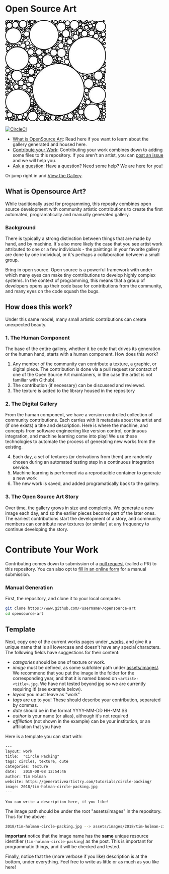 # Open Source Art

![docs/assets/logo.jpg](docs/assets/logo.jpg)

[![CircleCI](https://circleci.com/gh/vsoch/opensource-art.svg?style=svg)](https://circleci.com/gh/vsoch/opensource-art)

 - [What is OpenSource Art](#what-is-opensource-art): Read here if you want to learn about the gallery generated and housed here.
 - [Contribute your Work](#contribute-your-work): Contributing your work combines down to adding some files to this repository. If you aren't an artist, you can [post an issue](https://www.github.com/vsoch/opensource-art/issues) and we will help you.
 - [Ask a question](https://www.github.com/vsoch/opensource-art/issues): Have a question? Need some help? We are here for you!

Or jump right in and [View the Gallery](https://vsoch.github.io/opensource-art).

## What is Opensource Art?

While traditionally used for programming, this reposity combines open source development with community artistic contributions to create the first automated, programatically and manually generated gallery.

### Background

There is typically a strong distinction between things that are made by hand, and by machine. 
It's also more likely the case that you see artist work attributed to one or a few individuals - the paintings in your favorite
gallery are done by one individual, or it's perhaps a collaboration between a small group.

Bring in open source. Open source is a powerful framework with under which many eyes can make tiny contributions to develop highly
complex systems. In the context of programming, this means that a group of developers opens up their code base for contributions from
the community, and many eyes on the code squash the bugs. 

## How does this work?

Under this same model, many small artistic contributions can create unexpected beauty.

### 1. The Human Component
The base of the entire gallery, whether it be code that drives its generation or the human hand, starts with a human component. 
How does this work?

 1. Any member of the community can contribute a texture, a graphic, or digital piece. The contribution is done via a pull request (or contact of one of the Open Source Art maintainers, in the case the artist is not familiar with Github).
 2. The contribution (if necessary) can be discussed and reviewed.
 3. The texture is added to the library housed in the repository

### 2. The Digital Gallery

From the human component, we have a version controlled collection of community contributions. Each carries with it metadata about the artist and (if one exists) a title and description. Here is where the machine, and concepts from software engineering like version control, continuous integration, and machine learning come into play! We use these technologies to automate the process of generating new works from the existing.

 4. Each day, a set of textures (or derivations from them) are randomly chosen during an automated testing step in a continuous integration service.
 5. Machine learning is performed via a reproducible container to generate a new work
 6. The new work is saved, and added programatically back to the gallery.

### 3. The Open Source Art Story

Over time, the gallery grows in size and complexity. We generate a new image each day, and so the earlier pieces become part of the later ones. The earliest contributions start the development of a story, and community members can contribute new textures (or similar) at any frequency to continue developing the story.

# Contribute Your Work

Contributing comes down to submission of a [pull request](https://yangsu.github.io/pull-request-tutorial/) (called a PR) to this repository.
You can also opt to [fill in an online form](https://vsoch.github.io/opensource-art/contribute) for a manual submission.

### Manual Generation
First, the repository, and clone it to your local computer.

```bash
git clone https://www.github.com/<username>/opensource-art
cd opensource-art
```

## Template

Next, copy one of the current works pages under [_works](docs/_works), and give it a unique name that is all lowercase
and doesn't have any special characters. The following fields have suggestions for their content:

 - *categories* should be one of texture or work.
 - *image* must be defined, as some subfolder path under [assets/images/](docs/assets/images). We recommend that you put the image in the folder for the corresponding year, and that it is named based on `<artist>-<title>.jpg`. We have not tested beyond jpg so we are currently requiring it! (see example below).
 - *layout* you must leave as "work"
 - *tags* are up to you! These should describe your contribution, separated by commas.
 - *date* should be in the format YYYY-MM-DD HH-MM:SS
 - *author* is your name (or alias), although it's not required
 - *affiliation* (not shown in the example) can be your institution, or an affiliation that you have

Here is a template you can start with:

```
---
layout: work
title:  "Circle Packing"
tags: circles, texture, cute
categories: texture
date:   2018-08-08 12:54:46
author: Tim Holman
website: https://generativeartistry.com/tutorials/circle-packing/
image: 2018/tim-holman-circle-packing.jpg
---

You can write a description here, if you like!
```

The image path should be under the root "assets/images" in the repository. Thus for the above:

```bash
2018/tim-holman-circle-packing.jpg --> assets/images/2018/tim-holman-circle-packing.jpg
```

**important** notice that the image name has the **same** unique resource identifier (`tim-holman-circle-packing`) as the post.
This is important for programmatic things, and it will be checked and tested.

Finally, notice that the (more verbose if you like) description is at the bottom, under everything. Feel
free to write as little or as much as you like here!
